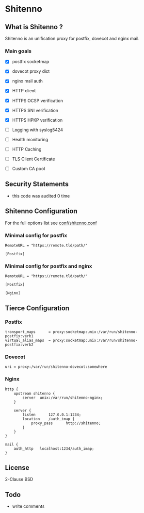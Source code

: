# Shitenno


## What is Shitenno ?

Shitenno is an unification proxy for postfix, dovecot and nginx mail.


### Main goals

  * [x] postfix socketmap
  * [x] dovecot proxy dict
  * [x] nginx mail auth
  * [x] HTTP client
  * [x] HTTPS OCSP verification
  * [x] HTTPS SNI verification
  * [x] HTTPS HPKP verification
  * [ ] Logging with syslog5424
  * [ ] Health monitoring
  * [ ] HTTP Caching
  * [ ] TLS Client Certificate
  * [ ] Custom CA pool


## Security Statements

  * this code was audited 0 time


## Shitenno Configuration

For the full options list see [conf/shitenno.conf](conf/shitenno.conf)


### Minimal config for postfix

```
RemoteURL = "https://remote.tld/path/"

[Postfix]

```

### Minimal config for postfix and nginx

```
RemoteURL = "https://remote.tld/path/"

[Postfix]

[Nginx]

```

## Tierce Configuration

### Postfix

```
transport_maps		= proxy:socketmap:unix:/var/run/shitenno-postfix:verb1
virtual_alias_maps	= proxy:socketmap:unix:/var/run/shitenno-postfix:verb2
```

### Dovecot

```
uri = proxy:/var/run/shitenno-dovecot:somewhere
```

### Nginx

```
http {
	upstream shitenno {
		server	unix:/var/run/shitenno-nginx;
	}

	server {
		listen		127.0.0.1:1234;
		location	/auth_imap {
			proxy_pass      http://shitenno;
		}
	}
}

mail {
	auth_http	localhost:1234/auth_imap;
}
```

## License
2-Clause BSD


## Todo

  * write comments
